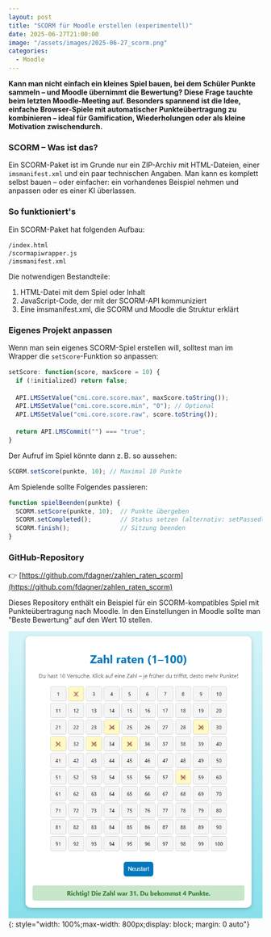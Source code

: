 ```yaml
---
layout: post
title: "SCORM für Moodle erstellen (experimentell)"
date: 2025-06-27T21:00:00
image: "/assets/images/2025-06-27_scorm.png"
categories:
  - Moodle
---
```

**Kann man nicht einfach ein kleines Spiel bauen, bei dem Schüler Punkte sammeln – und Moodle übernimmt die Bewertung? Diese Frage tauchte beim letzten Moodle-Meeting auf. Besonders spannend ist die Idee, einfache Browser-Spiele mit automatischer Punkteübertragung zu kombinieren – ideal für Gamification, Wiederholungen oder als kleine Motivation zwischendurch.**

### SCORM – Was ist das?
Ein SCORM-Paket ist im Grunde nur ein ZIP-Archiv mit HTML-Dateien, einer `imsmanifest.xml` und ein paar technischen Angaben. Man kann es komplett selbst bauen – oder einfacher: ein vorhandenes Beispiel nehmen und anpassen oder es einer KI überlassen.


### So funktioniert's
Ein SCORM-Paket hat folgenden Aufbau:

```
/index.html
/scormapiwrapper.js
/imsmanifest.xml
```

Die notwendigen Bestandteile:

1. HTML-Datei mit dem Spiel oder Inhalt  
2. JavaScript-Code, der mit der SCORM-API kommuniziert  
3. Eine imsmanifest.xml, die SCORM und Moodle die Struktur erklärt  

### Eigenes Projekt anpassen
Wenn man sein eigenes SCORM-Spiel erstellen will, solltest man im Wrapper die `setScore`-Funktion so anpassen:

```js
setScore: function(score, maxScore = 10) {
  if (!initialized) return false;
  
  API.LMSSetValue("cmi.core.score.max", maxScore.toString());
  API.LMSSetValue("cmi.core.score.min", "0"); // Optional
  API.LMSSetValue("cmi.core.score.raw", score.toString());
  
  return API.LMSCommit("") === "true";
}
```
Der Aufruf im Spiel könnte dann z. B. so aussehen:

```js
SCORM.setScore(punkte, 10); // Maximal 10 Punkte
```
Am Spielende sollte Folgendes passieren:

```js
function spielBeenden(punkte) {
  SCORM.setScore(punkte, 10);  // Punkte übergeben
  SCORM.setCompleted();        // Status setzen (alternativ: setPassed())
  SCORM.finish();              // Sitzung beenden
}
```

### GitHub-Repository
👉 [https://github.com/fdagner/zahlen_raten_scorm](https://github.com/fdagner/zahlen_raten_scorm)

Dieses Repository enthält ein Beispiel für ein SCORM-kompatibles Spiel mit Punkteübertragung nach Moodle. In den Einstellungen in Moodle sollte man "Beste Bewertung" auf den Wert 10 stellen.

[![Screenshot Scorm](/assets/images/2025-06-27_scorm.png)](/assets/images/2025-06-27_scorm.png){: style="width: 100%;max-width: 800px;display: block; margin: 0 auto"}







